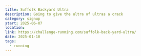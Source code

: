 ```yaml
---
title: Suffolk Backyard Ultra
description: Going to give the ultra of ultras a crack
category: signup
start: 2025-06-07
location:
link: https://challenge-running.com/suffolk-back-yard-ultra/
date: 2025-01-10
tags:
  - running
---
```


<!-- @format -->
